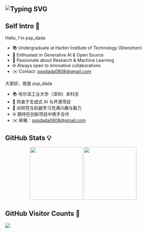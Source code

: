## ![Typing SVG](https://readme-typing-svg.demolab.com?font=Fira+Code&pause=1000&width=435&lines=Hi+there+%F0%9F%91%8B+I'm+psp_dada)

## Self Intro 📌

Hello, I'm psp_dada

- 📚 Undergraduate at Harbin Institute of Technology (Shenzhen)  
- 🤖 Enthusiast in Generative AI & Open Source  
- 🧠 Passionate about Research & Machine Learning  
- 🌐 Always open to innovative collaborations  
- ✉️  Contact: pspdada0808@gmail.com  

大家好，我是 psp_dada

- 📚 哈尔滨工业大学（深圳）本科生  
- 🤖 热衷于生成式 AI 与开源项目  
- 🧠 对研究与机器学习充满兴趣与毅力  
- 🌐 期待在创新项目中携手合作  
- ✉️  邮箱：pspdada0808@gmail.com  

## GitHub Stats 💡

<div align="center">
  <span></span>
  <img
    height="170px"
    src="https://github-readme-stats.vercel.app/api?username=pspdada&theme=tokyonight&show_icons=true"
  />
  <span></span>
  <img
    height="170px"
    src="https://github-readme-stats.vercel.app/api/top-langs/?username=pspdada&layout=compact&theme=tokyonight"
  />
  <span></span>
</div>

## GitHub Visitor Counts 🎉

<img src="https://count.getloli.com/get/@:pspdada?theme=moebooru">
